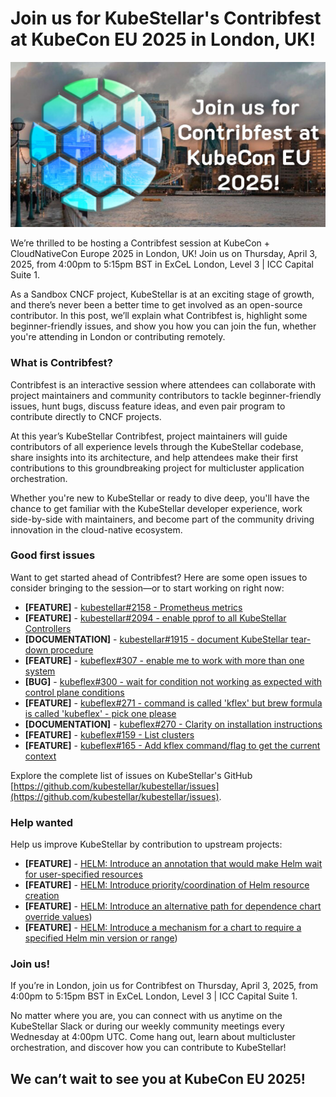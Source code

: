 # Join us for KubeStellar's Contribfest at KubeCon EU 2025 in London, UK!

![KubeStellar Contribfest KubeCon EU 2025 London, UK](./contribfest-2025.jpg)

We’re thrilled to be hosting a Contribfest session at KubeCon + CloudNativeCon Europe 2025 in London, UK! Join us on Thursday, April 3, 2025, from 4:00pm to 5:15pm BST in ExCeL London, Level 3 | ICC Capital Suite 1.

As a Sandbox CNCF project, KubeStellar is at an exciting stage of growth, and there’s never been a better time to get involved as an open-source contributor. In this post, we’ll explain what Contribfest is, highlight some beginner-friendly issues, and show you how you can join the fun, whether you're attending in London or contributing remotely.

### What is Contribfest?
Contribfest is an interactive session where attendees can collaborate with project maintainers and community contributors to tackle beginner-friendly issues, hunt bugs, discuss feature ideas, and even pair program to contribute directly to CNCF projects.

At this year’s KubeStellar Contribfest, project maintainers will guide contributors of all experience levels through the KubeStellar codebase, share insights into its architecture, and help attendees make their first contributions to this groundbreaking project for multicluster application orchestration.

Whether you're new to KubeStellar or ready to dive deep, you'll have the chance to get familiar with the KubeStellar developer experience, work side-by-side with maintainers, and become part of the community driving innovation in the cloud-native ecosystem.

### Good first issues
Want to get started ahead of Contribfest? Here are some open issues to consider bringing to the session—or to start working on right now:

- **[FEATURE]** - [kubestellar#2158 - Prometheus metrics](https://github.com/kubestellar/kubestellar/issues/2158)
- **[FEATURE]** - [kubestellar#2094 - enable pprof to all KubeStellar Controllers](https://github.com/kubestellar/kubestellar/issues/2094)
- **[DOCUMENTATION]** - [kubestellar#1915 - document KubeStellar tear-down procedure](https://github.com/kubestellar/kubestellar/issues/1915)
- **[FEATURE]** - [kubeflex#307 - enable me to work with more than one system](https://github.com/kubestellar/kubeflex/issues/307)
- **[BUG]** - [kubeflex#300 - wait for condition not working as expected with control plane conditions](https://github.com/kubestellar/kubeflex/issues/300)
- **[FEATURE]** - [kubeflex#271 - command is called 'kflex' but brew formula is called 'kubeflex' - pick one please](https://github.com/kubestellar/kubeflex/issues/271)
- **[DOCUMENTATION]** - [kubeflex#270 - Clarity on installation instructions](https://github.com/kubestellar/kubeflex/issues/270)
- **[FEATURE]** - [kubeflex#159 - List clusters](https://github.com/kubestellar/kubeflex/issues/159)
- **[FEATURE]** - [kubeflex#165 - Add kflex command/flag to get the current context](https://github.com/kubestellar/kubeflex/issues/165)

Explore the complete list of issues on KubeStellar's GitHub [https://github.com/kubestellar/kubestellar/issues](https://github.com/kubestellar/kubestellar/issues).

### Help wanted
Help us improve KubeStellar by contribution to upstream projects:

- **[FEATURE]** - [HELM: Introduce an annotation that would make Helm wait for user-specified resources](https://github.com/helm/helm/issues/30669)
- **[FEATURE]** - [HELM: Introduce priority/coordination of Helm resource creation](https://github.com/helm/helm/issues/30670)
- **[FEATURE]** - [HELM: Introduce an alternative path for dependence chart override values](https://github.com/helm/helm/issues/30671))
- **[FEATURE]** - [HELM: Introduce a mechanism for a chart to require a specified Helm min version or range](https://github.com/helm/helm/issues/30672))

### Join us!
If you’re in London, join us for Contribfest on Thursday, April 3, 2025, from 4:00pm to 5:15pm BST in ExCeL London, Level 3 | ICC Capital Suite 1.

No matter where you are, you can connect with us anytime on the KubeStellar Slack or during our weekly community meetings every Wednesday at 4:00pm UTC. Come hang out, learn about multicluster orchestration, and discover how you can contribute to KubeStellar!

## We can’t wait to see you at KubeCon EU 2025!
